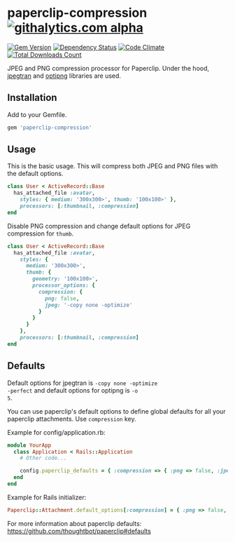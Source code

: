 # paperclip-compression [![githalytics.com alpha](https://cruel-carlota.pagodabox.com/a07b69541e5e08045056960800749cff "githalytics.com")](http://githalytics.com/emrekutlu/paperclip-compression)
[![Gem Version](https://badge.fury.io/rb/paperclip-compression.png)](http://badge.fury.io/rb/paperclip-compression) [![Dependency Status](https://gemnasium.com/emrekutlu/paperclip-compression.png)](https://gemnasium.com/emrekutlu/paperclip-compression) [![Code Climate](https://codeclimate.com/github/emrekutlu/paperclip-compression.png)](https://codeclimate.com/github/emrekutlu/paperclip-compression) [![Total Downloads Count](https://emrekutlu-test-1.appspot.com/gems/paperclip-compression/downloads.png)](https://rubygems.org/gems/paperclip-compression)

JPEG and PNG compression processor for Paperclip. Under the hood, [jpegtran](http://jpegclub.org) and [optipng](http://optipng.sourceforge.net/) libraries are used.

## Installation

Add to your Gemfile.

````ruby
gem 'paperclip-compression'
````

## Usage
This is the basic usage. This will compress both JPEG and PNG files with the default options.

````ruby
class User < ActiveRecord::Base
  has_attached_file :avatar,
    styles: { medium: '300x300>', thumb: '100x100>' },
    processors: [:thumbnail, :compression]
end
````

Disable PNG compression and change default options for JPEG compression for <code>thumb</code>.

````ruby
class User < ActiveRecord::Base
  has_attached_file :avatar,
    styles: {
      medium: '300x300>',
      thumb: {
        geometry: '100x100>',
        processor_options: {
          compression: {
            png: false,
            jpeg: '-copy none -optimize'
          }
        }
      }
    },
    processors: [:thumbnail, :compression]
end
````

## Defaults
Default options for jpegtran is <code>-copy none -optimize -perfect</code> and default options for optipng is <code>-o 5</code>.

You can use paperclip's default options to define global defaults for all your paperclip attachments. Use <code>compression</code> key.

Example for config/application.rb:

````ruby
module YourApp
  class Application < Rails::Application
    # Other code...

    config.paperclip_defaults = { :compression => { :png => false, :jpeg => '-optimize' } }
  end
end
````

Example for Rails initializer:

````ruby
Paperclip::Attachment.default_options[:compression] = { :png => false, :jpeg => '-optimize' }
````

For more information about paperclip defaults: https://github.com/thoughtbot/paperclip#defaults
